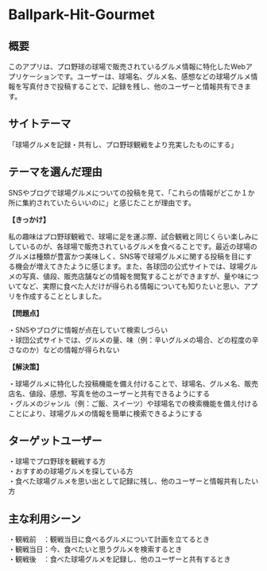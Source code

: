 # Ballpark-Hit-Gourmet

## 概要
このアプリは、プロ野球の球場で販売されているグルメ情報に特化したWebアプリケーションです。ユーザーは、球場名、グルメ名、感想などの球場グルメ情報を写真付きで投稿することで、記録を残し、他のユーザーと情報共有できます。

## サイトテーマ
「球場グルメを記録・共有し、プロ野球観戦をより充実したものにする」

## テーマを選んだ理由
SNSやブログで球場グルメについての投稿を見て、「これらの情報がどこか１か所に集約されていたらいいのに」と感じたことが理由です。

**【きっかけ】**  

私の趣味はプロ野球観戦で、球場に足を運ぶ際、試合観戦と同じくらい楽しみにしているのが、各球場で販売されているグルメを食べることです。最近の球場のグルメは種類が豊富かつ美味しく、SNS等で球場グルメに関する投稿を目にする機会が増えてきたように感じます。また、各球団の公式サイトでは、球場グルメの写真、値段、販売店舗などの情報を閲覧することができますが、量や味についてなど、実際に食べた人だけが得られる情報についても知りたいと思い、アプリを作成することとしました。

**【問題点】**  

・SNSやブログに情報が点在していて検索しづらい  
・球団公式サイトでは、グルメの量、味（例：辛いグルメの場合、どの程度の辛さなのか）などの情報が得られない

**【解決策】**  

・球場グルメに特化した投稿機能を備え付けることで、球場名、グルメ名、販売店名、値段、感想、写真を他のユーザーと共有できるようにする  
・グルメのジャンル（例：ご飯、スイーツ）や球場名での検索機能を備え付けることにより、球場グルメの情報を簡単に検索できるようにする

## ターゲットユーザー
・球場でプロ野球を観戦する方  
・おすすめの球場グルメを探している方  
・食べた球場グルメを思い出として記録に残し、他のユーザーと情報共有したい方

## 主な利用シーン
・観戦前　：観戦当日に食べるグルメについて計画を立てるとき  
・観戦当日：今、食べたいと思うグルメを検索するとき  
・観戦後　：食べた球場グルメを記録し、他のユーザーと共有するとき

